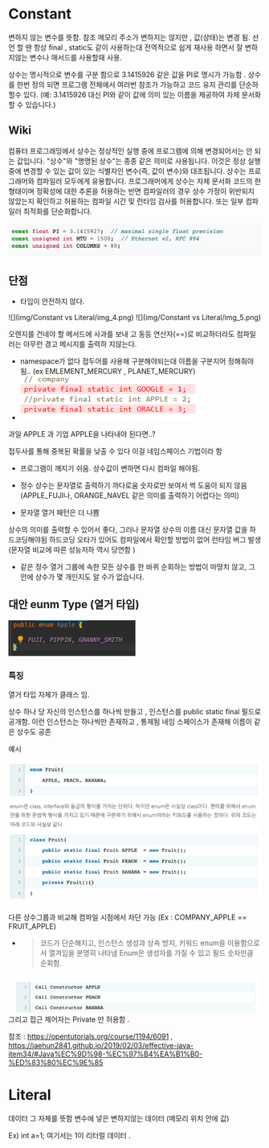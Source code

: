 # Constant

 변하지 않는 변수를 뜻함.
 참조 메모리 주소가 변하지는 않지만 , 값(상태)는 변경 됨. 
 선언 할 땐 항상 final , static도 같이 사용하는대  전역적으로 쉽게 재사용 하면서 잘 변하지않는 변수나 매서드를 사용할때 사용.

 상수는 명시적으로 변수를 구분 함으로 3.1415926 같은 값을 PI로 명시가 가능함 .
 상수를 한번 정의 되면 프로그램 전체에서 여러번 참조가 가능하고 코드 유지 관리를 단순하 할수 있다.
(예: 3.1415926 대신 PI와 같이 값에 의미 있는 이름을 제공하여 자체 문서화할 수 있습니다.)

## Wiki

컴퓨터 프로그래밍에서 상수는 정상적인 실행 중에 프로그램에 의해 변경되어서는 안 되는 값입니다.
"상수"와 "명명된 상수"는 종종 같은 의미로 사용됩니다. 이것은 정상 실행 중에 변경할 수 있는 값이 있는 식별자인 변수(즉, 값이 변수)와 대조됩니다.
상수는 프로그래머와 컴파일러 모두에게 유용합니다.
프로그래머에게 상수는 자체 문서화 코드의 한 형태이며 정확성에 대한 추론을 허용하는 반면 컴파일러의 경우 상수 가정이 위반되지 않았는지 확인하고
허용하는 컴파일 시간 및 런타임 검사를 허용합니다. 또는 일부 컴파일러 최적화를 단순화합니다.


![img_1.png](img_1.png)


## 단점

* 타입이 안전하지 않다.

![](img/Constant vs Literal/img_4.png)
![](img/Constant vs Literal/img_5.png)

오렌지를 건네야 할 메서드에 사과를 보내 고 동등 연산자(==)로 비교하더라도 컴파일러는 아무런 경고 메시지를 출력하 지않는다.


 
* namespace가 없다
 접두어를 사용해 구분해야되는대 이름을 구분지어 정해줘야됨.. (ex EMLEMENT_MERCURY , PLANET_MERCURY)
* 
  ![img_3.png](img_3.png)

과일 APPLE 과 기업 APPLE을 나타내야 된다면..?

접두사를 통해 중복된 확률을 낮출 수 있다 이걸 네임스페이스 기법이라 함

* 프로그램이 깨지기 쉬움.
  상수값이 변하면 다시 컴파일 해야됨.

* 정수 상수는 문자열로 출력하기 까다로움 
 숫자로만 보여서 썩 도움이 되지 않음 (APPLE_FUJI나, ORANGE_NAVEL 같은 의미를 출력하기 어렵다는 의미)

* 문자열 열거 패턴은 더 나쁨

상수의 의미를 출력할 수 있어서 좋다, 그러나 문자열 상수의 이름 대신 문자열 값을 하드코딩해야됨
하드코딩 오타가 있어도 컴파일에서 확인할 방법이 없어 런타임 버그 발생 (문자열 비교에 따른 성능저하 역시 당연함 )

* 같은 정수 열거 그룹에 속한 모든 상수를 한 바퀴 순회하는 방법이 마땅치 않고, 그 안에 상수가 몇 개인지도 알 수가 없습니다.

## 대안 eunm Type (열거 타입)

![img_2.png](img_2.png)

### 특징

 열거 타입 자체가 클래스 임.
 
 상수 하나 당 자신의 인스턴스를 하나씩 만들고 , 인스턴스를 public static final 필드로 공개함.
 이런 인스턴스는 하나씩만 존재하고 , 통제됨 
 네임 스페이스가 존재해 이름이 같은 상수도 공존

예시 

![img_4.png](img_4.png)

다른 상수그룹과 비교해 컴파일 시점에서 차단 가능 (Ex  : COMPANY_APPLE == FRUIT_APPLE)

- > 코드가 단순해지고, 인스턴스 생성과 상속 방지, 키워드 enum을 이용함으로서 열겨임을 분명히 나타냄 
  > Enum은 생성자를 가질 수 있고 필드 숫자만큼 순회함.
  > 

![img_6.png](img_6.png) 그리고 접근 제어자는 Private 만 허용함 .


참조 : https://opentutorials.org/course/1194/6091 , https://jaehun2841.github.io/2019/02/03/effective-java-item34/#Java%EC%9D%98-%EC%97%B4%EA%B1%B0-%ED%83%80%EC%9E%85



# Literal

 데이터 그 자체를 뜻함 변수에 넣은 변하지않는 데이터 (메모리 위치 안에 값)

 Ex) int a=1; 여기서는 1이 리터럴 데이터 .




